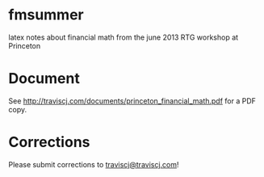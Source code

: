 fmsummer
========

latex notes about financial math from the june 2013 RTG workshop at Princeton

Document
========
See http://traviscj.com/documents/princeton_financial_math.pdf for a PDF copy.

Corrections
===========
Please submit corrections to traviscj@traviscj.com!
